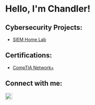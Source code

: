 <h1>Hello, I'm Chandler!

<h2> Cybersecurity Projects:</h2>

- [SIEM Home Lab](https://github.com/chandlerrodefer/SIEM-Home-Lab/blob/main/README.md)

<h2> Certifications:</h2>

- [CompTIA Network+](Link)

<h2> Connect with me:</h2>



[<img align="left" alt=" | LinkedIn" width="22px" src="https://cdn.jsdelivr.net/npm/simple-icons@v3/icons/linkedin.svg" />][linkedin]




[linkedin]: www.linkedin.com/in/chandler-rodefer
